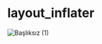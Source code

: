 # layout_inflater
![Başlıksız (1)](https://user-images.githubusercontent.com/59265591/125136987-798fe100-e114-11eb-91a8-8a051c7d780f.png)
